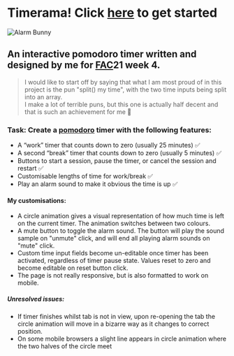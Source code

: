 # Timerama! Click [here](https://fac21.github.io/tiarama-pomodoro-timer/) to get started
![Alarm Bunny](https://media.giphy.com/media/dxazgU2qkP9zctSjUx/giphy.gif)

## An interactive pomodoro timer written and designed by me for [FAC](https://www.foundersandcoders.com/)21 week 4.

> I would like to start off by saying that what I am most proud of in this project is the pun "split() my time", with the two time inputs being split into an array.  
> I make a lot of terrible puns, but this one is actually half decent and that is such an achievement for me :sparkler:

### Task: Create a [pomodoro](https://en.wikipedia.org/wiki/Pomodoro_Technique) timer with the following features: 
- A “work” timer that counts down to zero (usually 25 minutes) :white_check_mark:
- A second “break” timer that counts down to zero (usually 5 minutes) :white_check_mark:
- Buttons to start a session, pause the timer, or cancel the session and restart :white_check_mark:
- Customisable lengths of time for work/break :white_check_mark:
- Play an alarm sound to make it obvious the time is up :white_check_mark:

#### My customisations:
- A circle animation gives a visual representation of how much time is left on the current timer. The animation switches between two colours.
- A mute button to toggle the alarm sound. The button will play the sound sample on "unmute" click, and will end all playing alarm sounds on "mute" click.
- Custom time input fields become un-editable once timer has been activated, regardless of timer pause state. Values reset to zero and become editable on reset button click.
- The page is not really responsive, but is also formatted to work on mobile.

##### Unresolved issues:
- If timer finishes whilst tab is not in view, upon re-opening the tab the circle animation will move in a bizarre way as it changes to correct position.
- On some mobile browsers a slight line appears in circle animation where the two halves of the circle meet
